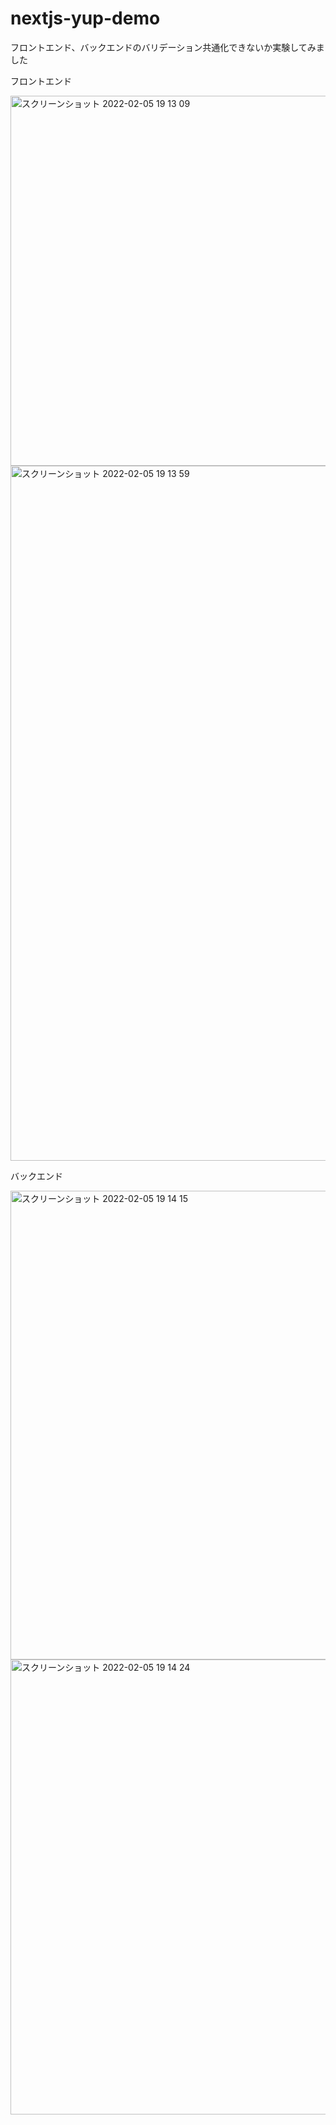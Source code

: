 # nextjs-yup-demo

フロントエンド、バックエンドのバリデーション共通化できないか実験してみました

フロントエンド

<img width="592" alt="スクリーンショット 2022-02-05 19 13 09" src="https://user-images.githubusercontent.com/27882046/152637963-96f1d867-d017-42ac-ac1d-75b71662dbc7.png">
<img width="1112" alt="スクリーンショット 2022-02-05 19 13 59" src="https://user-images.githubusercontent.com/27882046/152637965-e133a9f7-8b11-4836-90ef-041fdd755159.png">

バックエンド

<img width="750" alt="スクリーンショット 2022-02-05 19 14 15" src="https://user-images.githubusercontent.com/27882046/152637968-29440a27-5105-417a-9084-07241f58d154.png">
<img width="728" alt="スクリーンショット 2022-02-05 19 14 24" src="https://user-images.githubusercontent.com/27882046/152637969-7a8c57a9-6a8a-4216-a646-131b0791589f.png">
